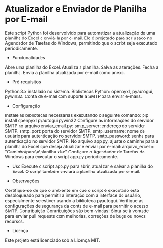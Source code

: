# Atualizador e Enviador de Planilha por E-mail



Este script Python foi desenvolvido para automatizar a atualização de uma planilha do Excel e enviá-la por e-mail. Ele é projetado para ser usado no Agendador de Tarefas do Windows, permitindo que o script seja executado periodicamente.

- Funcionalidades
  
Abre uma planilha do Excel.
Atualiza a planilha.
Salva as alterações.
Fecha a planilha.
Envia a planilha atualizada por e-mail como anexo.


- Pré-requisitos
  
Python 3.x instalado no sistema.
Bibliotecas Python: openpyxl, pyautogui, pywin32.
Conta de e-mail com suporte a SMTP para enviar e-mails.


- Configuração
  
Instale as bibliotecas necessárias executando o seguinte comando:
pip install openpyxl pyautogui pywin32
Configure as informações do servidor SMTP no arquivo enviar_email.py:
smtp_server: endereço do servidor SMTP.
smtp_port: porta do servidor SMTP.
smtp_username: nome de usuário para autenticação no servidor SMTP.
smtp_password: senha para autenticação no servidor SMTP.
No arquivo app.py, ajuste o caminho para a planilha do Excel que deseja atualizar e enviar por e-mail:
arquivo_excel = "Caminho\\para\\a\\planilha.xlsx"
Configure o Agendador de Tarefas do Windows para executar o script app.py periodicamente.

- Uso
Execute o script app.py para abrir, atualizar e salvar a planilha do Excel. O script também enviará a planilha atualizada por e-mail.

- Observações
  
Certifique-se de que o ambiente em que o script é executado está desbloqueado para permitir a interação com a interface do usuário, especialmente se estiver usando a biblioteca pyautogui.
Verifique as configurações de segurança da conta de e-mail para permitir o acesso SMTP.
Contribuição
Contribuições são bem-vindas! Sinta-se à vontade para enviar pull requests com melhorias, correções de bugs ou novos recursos.

- Licença
  
 Este projeto está licenciado sob a Licença MIT.
